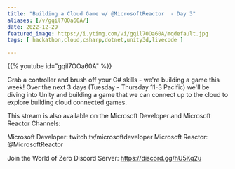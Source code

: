 ```yaml
---
title: "Building a Cloud Game w/ @MicrosoftReactor  - Day 3"
aliases: [/v/gqil7OOa60A/]
date: 2022-12-29
featured_image: https://i.ytimg.com/vi/gqil7OOa60A/mqdefault.jpg
tags: [ hackathon,cloud,csharp,dotnet,unity3d,livecode ]

---
```


{{% youtube id="gqil7OOa60A" %}}

Grab a controller and brush off your C# skills - we're building a game this week! Over the next 3 days (Tuesday - Thursday 11-3 Pacific) we'll be diving into Unity and building a game that we can connect up to the cloud to explore building cloud connected games.

This stream is also available on the Microsoft Developer and Microsoft Reactor Channels:

Microsoft Developer: twitch.tv/microsoftdeveloper
Microsoft Reactor:  @MicrosoftReactor 

Join the World of Zero Discord Server: https://discord.gg/hU5Kq2u